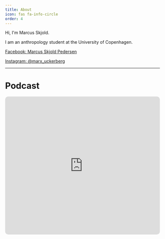 ```yaml
---
title: About
icon: fas fa-info-circle
order: 4
---
```


Hi, I'm Marcus Skjold.

I am an anthropology student at the University of Copenhagen.

[Facebook: Marcus Skjold Pedersen](https://www.facebook.com/marcus.p.pedersen/)

[Instagram: @marx_uckerberg](https://instagram.com/marx_uckerberg)

---

# Podcast



<iframe src="https://embed.podcasts.apple.com/us/podcast/movie-star-galaxy/id1603692357?itsct=podcast_box_player&amp;itscg=30200&amp;ls=1&amp;theme=auto" height="450px" frameborder="0" sandbox="allow-forms allow-popups allow-same-origin allow-scripts allow-top-navigation-by-user-activation" allow="autoplay *; encrypted-media *;" style="width: 100%; max-width: 660px; overflow: hidden; border-radius: 10px; background: transparent;"></iframe>